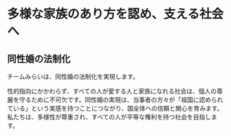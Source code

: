 # 多様な家族のあり方を認め、支える社会へ

## 同性婚の法制化

チームみらいは、同性婚の法制化を実現します。

性的指向にかかわらず、すべての人が愛する人と家族になれる社会は、個人の尊厳を守るために不可欠です。同性婚の実現は、当事者の方々が「祖国に認められている」という実感を持つことにつながり、国全体への信頼と関心を育みます。私たちは、多様性が尊重され、すべての人が平等な権利を持つ社会を目指します。
